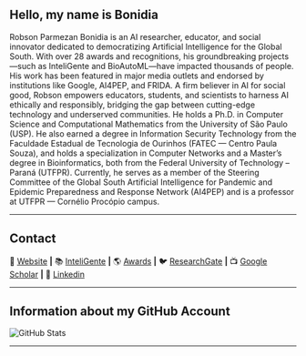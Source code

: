 ## Hello, my name is <strong>Bonidia</strong>

Robson Parmezan Bonidia is an AI researcher, educator, and social innovator dedicated to democratizing Artificial Intelligence for the Global South. With over 28 awards and recognitions, his groundbreaking projects—such as InteliGente and BioAutoML—have impacted thousands of people. His work has been featured in major media outlets and endorsed by institutions like Google, AI4PEP, and FRIDA. A firm believer in AI for social good, Robson empowers educators, students, and scientists to harness AI ethically and responsibly, bridging the gap between cutting-edge technology and underserved communities. He holds a Ph.D. in Computer Science and Computational Mathematics from the University of São Paulo (USP). He also earned a degree in Information Security Technology from the Faculdade Estadual de Tecnologia de Ourinhos (FATEC — Centro Paula Souza), and holds a specialization in Computer Networks and a Master’s degree in Bioinformatics, both from the Federal University of Technology – Paraná (UTFPR). Currently, he serves as a member of the Steering Committee of the Global South Artificial Intelligence for Pandemic and Epidemic Preparedness and Response Network (AI4PEP) and is a professor at UTFPR — Cornélio Procópio campus.

----

## Contact

🏡 [Website](https://bonidia.github.io/website/) **|** 
📚 [InteliGente](https://inteligentehub.com.br/) **|** 
🌎 [Awards](https://inteligentehub.com.br/news.html) **|** 
🐦 [ResearchGate](https://www.researchgate.net/profile/Robson-Bonidia-2) **|** 
📺 [Google Scholar](https://scholar.google.com.br/citations?user=kTbx_wMAAAAJ&hl=pt-BR) **|** 
👔 [Linkedin](https://www.linkedin.com/in/robson-parmezan-bonidia-phd-8b1b8890)

---
## Information about my GitHub Account 
![GitHub Stats](https://github-readme-stats.vercel.app/api?username=Bonidia&show_icons=true)

---
